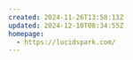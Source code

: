 ```yaml
---
created: 2024-11-26T13:58:13Z
updated: 2024-12-10T08:34:55Z
homepage:
  - https://lucidspark.com/
---
```

